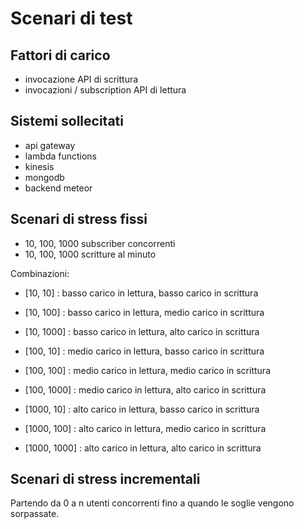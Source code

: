# Scenari di test

## Fattori di carico

- invocazione API di scrittura
- invocazioni / subscription API di lettura

## Sistemi sollecitati

- api gateway
- lambda functions
- kinesis
- mongodb
- backend meteor

## Scenari di stress fissi

* 10, 100, 1000 subscriber concorrenti
* 10, 100, 1000 scritture al minuto

Combinazioni:

* [10, 10]     : basso carico in lettura, basso carico in scrittura
* [10, 100]    : basso carico in lettura, medio carico in scrittura
* [10, 1000]   : basso carico in lettura, alto carico in scrittura

* [100, 10]    : medio carico in lettura, basso carico in scrittura
* [100, 100]   : medio carico in lettura, medio carico in scrittura
* [100, 1000]  : medio carico in lettura, alto carico in scrittura

* [1000, 10]   : alto carico in lettura, basso carico in scrittura
* [1000, 100]  : alto carico in lettura, medio carico in scrittura
* [1000, 1000] : alto carico in lettura, alto carico in scrittura

## Scenari di stress incrementali

Partendo da 0 a n utenti concorrenti fino a quando le soglie vengono sorpassate.

